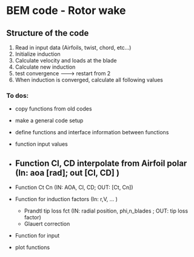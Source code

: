 # BEM code - Rotor wake 


## Structure of the code 

1. Read in input data (Airfoils, twist, chord, etc...)
2. Initialize induction
3. Calculate velocity and loads at the blade
4. Calculate new induction
5. test convergence ---> restart from 2 
6. When induction is converged, calculate all following values 


### To dos: 
- copy functions from old codes 
- make a general code setup 
- define functions and interface information between functions   


- function input values 

- Function Cl, CD interpolate from Airfoil polar (In: aoa [rad]; out [Cl, CD]  ) 
  - 
- Function Ct Cn (IN: AOA, Cl, CD; OUT: [Ct, Cn])

- Function for induction factors (In: r,V, ...  )
  - Prandtl tip loss fct (IN: radial position, phi,n_blades ; OUT: tip loss factor)
  - Glauert correction 
- Function for input 

- plot functions 
